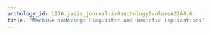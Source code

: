 ```yaml
---
anthology_id: 1976.jasis_journal-ir0anthology0volumeA27A4.6
title: 'Machine indexing: Linguistic and semiotic implications'
---
```

